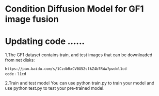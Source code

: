 # Condition Diffusion Model for GF1 image fusion
# Updating code ......
1.The GF1 dataset contains train, and test images that can be downloaded from net disks:
    
    https://pan.baidu.com/s/1CzdbRxCV0G52slkZ4b7RWw?pwd=l1cd 
    code：l1cd
2.Train and test model
   You can use python train.py to train your model and use python test.py to test your pre-trained model.

